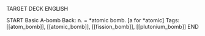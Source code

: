 TARGET DECK
ENGLISH

START
Basic
A-bomb
Back: n. = *atomic bomb. [a for *atomic]
Tags: [[atom_bomb]], [[atomic_bomb]], [[fission_bomb]], [[plutonium_bomb]]
END
